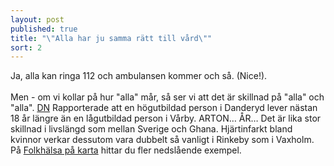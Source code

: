 ```yaml
---
layout: post
published: true
title: "\"Alla har ju samma rätt till vård\""
sort: 2
---
```





Ja, alla kan ringa 112 och ambulansen kommer och så. (Nice!). <br><br>Men - om vi kollar på hur "alla" mår, så ser vi att det är skillnad på "alla" och "alla". [DN](http://www.dn.se/sthlm/tunnelbanestationen-avslojar-din-halsa/) Rapporterade att en högutbildad person i Danderyd lever nästan 18 år längre än en lågutbildad person i Vårby. ARTON… ÅR… Det är lika stor skillnad i livslängd som mellan Sverige och Ghana. Hjärtinfarkt bland kvinnor verkar dessutom vara dubbelt så vanligt i Rinkeby som i Vaxholm. På [Folkhälsa på karta](http://folkhalsapakarta.se) hittar du fler nedslående exempel.
